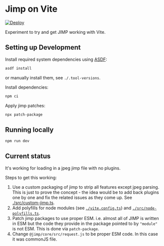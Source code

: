 # Jimp on Vite

[![Deploy](https://github.com/danielholmes/jimp-vite/actions/workflows/deploy.yml/badge.svg)](https://github.com/danielholmes/jimp-vite/actions/workflows/deploy.yml)

Experiment to try and get JIMP working with Vite.

## Setting up Development

Install required system dependencies using [ASDF](https://asdf-vm.com/):

```bash
asdf install
```

or manually install them, see `./.tool-versions`.

Install dependencies:

```bash
npm ci
```

Apply jimp patches:

```bash
npx patch-package
```

## Running locally

```bash
npm run dev
```

## Current status

It's working for loading in a jpeg jimp file with no plugins.

Steps to get this working:

 1. Use a custom packaging of jimp to strip all features except jpeg parsing. This is just to prove the concept - the idea would be to add back plugins one by one and fix the related issues as they come up. See [./src/custom-jimp.ts](./src/custom-jimp.ts).
 2. Add polyfills for node modules (see [`./vite.config.ts`](./vite.config.ts)) and [`./src/node-polyfills.ts`](`./src/node-polyfills.ts`).
 3. Patch jimp packages to use proper ESM. i.e. almost all of JIMP is written in ESM but the code they provide in the package pointed to by `"module"` is not ESM. This is done via `patch-package`.
 4. Change `@jimp/core/src/request.js` to be proper ESM code. In this case it was commonJS file.
